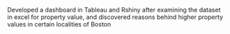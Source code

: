 Developed a dashboard in Tableau and Rshiny after examining the dataset in excel for property value, and discovered reasons behind 
higher property values in certain localities of Boston
